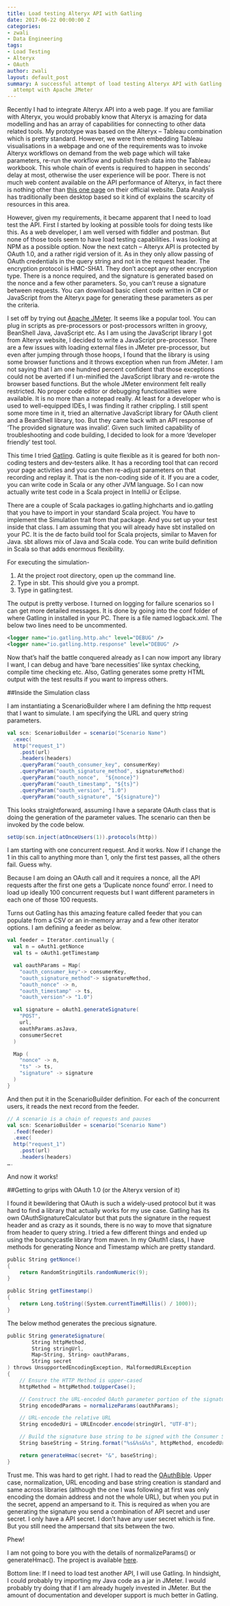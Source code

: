 ```yaml
---
title: Load testing Alteryx API with Gatling
date: 2017-06-22 00:00:00 Z
categories:
- zwali
- Data Engineering
tags:
- Load Testing
- Alteryx
- OAuth
author: zwali
layout: default_post
summary: A successful attempt of load testing Alteryx API with Gatling and a not-so-successful
  attempt with Apache JMeter
---
```


Recently I had to integrate Alteryx API into a web page. If you are familiar with Alteryx, you would probably know that Alteryx is amazing for data modelling and has an array of capabilities for connecting to other data related tools. My prototype was based on the Alteryx – Tableau combination which is pretty standard. However, we were then embedding Tableau visualisations in a webpage and one of the requirements was to invoke Alteryx workflows on demand from the web page which will take parameters, re-run the workflow and publish fresh data into the Tableau workbook. This whole chain of events is required to happen in seconds’ delay at most, otherwise the user experience will be poor. There is not much web content available on the API performance of Alteryx, in fact there is nothing other than [this one page](https://gallery.alteryx.com/api-docs/) on their official website. Data Analysis has traditionally been desktop based so it kind of explains the scarcity of resources in this area.

However, given my requirements, it became apparent that I need to load test the API. First I started by looking at possible tools for doing tests like this. As a web developer, I am well versed with fiddler and postman. But none of those tools seem to have load testing capabilities. I was looking at NPM as a possible option. Now the next catch – Alteryx API is protected by OAuth 1.0, and a rather rigid version of it. As in they only allow passing of OAuth credentials in the query string and not in the request header. The encryption protocol is HMC-SHA1. They don’t accept any other encryption type. There is a nonce required, and the signature is generated based on the nonce and a few other parameters. So, you can’t reuse a signature between requests. You can download basic client code written in C# or JavaScript from the Alteryx page for generating these parameters as per the criteria.

I set off by trying out [Apache JMeter](http://jmeter.apache.org/). It seems like a popular tool. You can plug in scripts as pre-processors or post-processors written in groovy, BeanShell Java, JavaScript etc. As I am using the JavaScript library I got from Alteryx website, I decided to write a JavaScript pre-processor. There are a few issues with loading external files in JMeter pre-processor, but even after jumping through those hoops, I found that the library is using some browser functions and it throws exception when run from JMeter. I am not saying that I am one hundred percent confident that those exceptions could not be averted if I un-minified the JavaScript library and re-wrote the browser based functions. But the whole JMeter environment felt really restricted. No proper code editor or debugging functionalities were available. It is no more than a notepad really. At least for a developer who is used to well-equipped IDEs, I was finding it rather crippling. I still spent some more time in it, tried an alternative JavaScript library for OAuth client and a BeanShell library, too. But they came back with an API response of ‘The provided signature was invalid’. Given such limited capability of troubleshooting and code building, I decided to look for a more ‘developer friendly’ test tool.

This time I tried [Gatling](http://gatling.io/). Gatling is quite flexible as it is geared for both non-coding testers and dev-testers alike. It has a recording tool that can record your page activities and you can then re-adjust parameters on that recording and replay it. That is the non-coding side of it. If you are a coder, you can write code in Scala or any other JVM language. So I can now actually write test code in a Scala project in IntelliJ or Eclipse.

There are a couple of Scala packages io.gatling.highcharts and io.gatling that you have to import in your standard Scala project. You have to implement the Simulation trait from that package. And you set up your test inside that class. I am assuming that you will already have sbt installed on your PC. It is the de facto build tool for Scala projects, similar to Maven for Java. sbt allows mix of Java and Scala code. You can write build definition in Scala so that adds enormous flexibility.

For executing the simulation-

<ol>
  <li>At the project root directory, open up the command line.</li>
  <li>Type in sbt. This should give you a prompt.</li>
  <li>Type in gatling:test.</li>
</ol>

The output is pretty verbose. I turned on logging for failure scenarios so I can get more detailed messages. It is done by going into the conf folder of where Gatling in installed in your PC. There is a file named logback.xml. The below two lines need to be uncommented.

~~~ xml
<logger name="io.gatling.http.ahc" level="DEBUG" />
<logger name="io.gatling.http.response" level="DEBUG" />
~~~

Now that’s half the battle conquered already as I can now import any library I want, I can debug and have ‘bare necessities’ like syntax checking, compile time checking etc. Also, Gatling generates some pretty HTML output with the test results if you want to impress others.

##Inside the Simulation class

I am instantiating a ScenarioBuilder where I am defining the http request that I want to simulate. I am specifying the URL and query string parameters.

~~~ scala
val scn: ScenarioBuilder = scenario("Scenario Name")
  .exec(
  http("request_1")
    .post(url)
    .headers(headers)
    .queryParam("oauth_consumer_key", consumerKey)
    .queryParam("oauth_signature_method", signatureMethod)
    .queryParam("oauth_nonce",  "${nonce}")
    .queryParam("oauth_timestamp", "${ts}")
    .queryParam("oauth_version", "1.0")
    .queryParam("oauth_signature", "${signature}")
~~~

This looks straightforward, assuming I have a separate OAuth class that is doing the generation of the parameter values.
The scenario can then be invoked by the code below.

~~~ scala
setUp(scn.inject(atOnceUsers(1)).protocols(http))
~~~

I am starting with one concurrent request. And it works. Now if I change the 1 in this call to anything more than 1, only the first test passes, all the others fail. Guess why.

Because I am doing an OAuth call and it requires a nonce, all the API requests after the first one gets a ‘Duplicate nonce found’ error. I need to load up ideally 100 concurrent requests but I want different parameters in each one of those 100 requests.

Turns out Gatling has this amazing feature called feeder that you can populate from a CSV or an in-memory array and a few other iterator options. I am defining a feeder as below.

~~~ scala
val feeder = Iterator.continually {
  val n = oAuth1.getNonce
  val ts = oAuth1.getTimestamp

  val oauthParams = Map(
    "oauth_consumer_key"-> consumerKey,
    "oauth_signature_method"-> signatureMethod,
    "oauth_nonce" -> n,
    "oauth_timestamp" -> ts,
    "oauth_version"-> "1.0")

  val signature = oAuth1.generateSignature(
    "POST",
    url,
    oauthParams.asJava,
    consumerSecret
  )

  Map (
    "nonce" -> n,
    "ts" -> ts,
    "signature" -> signature
  )
}
~~~

And then put it in the ScenarioBuilder definition. For each of the concurrent users, it reads the next record from the feeder.

~~~ scala
// A scenario is a chain of requests and pauses
val scn: ScenarioBuilder = scenario("Scenario Name")
  .feed(feeder)
  .exec(
  http("request_1")
    .post(url)
    .headers(headers)
….
~~~

And now it works!

##Getting to grips with OAuth 1.0 (or the Alteryx version of it)

I found it bewildering that OAuth is such a widely-used protocol but it was hard to find a library that actually works for my use case. Gatling has its own OAuthSignatureCalculator but that puts the signature in the request header and as crazy as it sounds, there is no way to move that signature from header to query string. I tried a few different things and ended up using the bouncycastle library from maven. In my OAuth1 class, I have methods for generating Nonce and Timestamp which are pretty standard.

<div></div>

~~~ scala
public String getNonce()
{
    return RandomStringUtils.randomNumeric(9);
}

public String getTimestamp()
{
    return Long.toString((System.currentTimeMillis() / 1000));
}
~~~

The below method generates the precious signature.

~~~ scala
public String generateSignature(
        String httpMethod,
        String stringUrl,
        Map<String, String> oauthParams,
        String secret
) throws UnsupportedEncodingException, MalformedURLException
{
    // Ensure the HTTP Method is upper-cased
    httpMethod = httpMethod.toUpperCase();

    // Construct the URL-encoded OAuth parameter portion of the signature base string
    String encodedParams = normalizeParams(oauthParams);

    // URL-encode the relative URL
    String encodedUri = URLEncoder.encode(stringUrl, "UTF-8");

    // Build the signature base string to be signed with the Consumer Secret
    String baseString = String.format("%s&%s&%s", httpMethod, encodedUri, encodedParams);

    return generateHmac(secret+ "&", baseString);
}
~~~

Trust me. This was hard to get right. I had to read the [OAuthBible](http://oauthbible.com/). Upper case, normalization, URL encoding and base string creation is standard and same across libraries (although the one I was following at first was only encoding the domain address and not the whole URL), but when you put in the secret, append an ampersand to it. This is required as when you are generating the signature you send a combination of API secret and user secret. I only have a API secret. I don’t have any user secret which is fine. But you still need the ampersand that sits between the two.

Phew!

I am not going to bore you with the details of normalizeParams() or generateHmac(). The project is available [here](https://github.com/ZinatWali/Alteryx-API-Client).

Bottom line: If I need to load test another API, I will use Gatling. In hindsight, I could probably try importing my Java code as a jar in JMeter. I would probably try doing that if I am already hugely invested in JMeter. But the amount of documentation and developer support is much better in Gatling.
